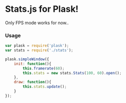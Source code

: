 Stats.js for Plask!
===================

Only FPS mode works for now..

### Usage ###

```javascript
var plask = require('plask');
var stats = require('./stats');

plask.simpleWindow({
    init: function(){
        this.framerate(60);
        this.stats = new stats.Stats(100, 60).open();
    },
    draw: function(){
        this.stats.update();
    }
});
```
